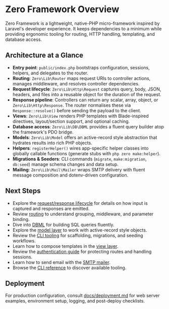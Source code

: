 # Zero Framework Overview

Zero Framework is a lightweight, native-PHP micro-framework inspired by Laravel's developer experience. It keeps dependencies to a minimum while providing ergonomic tooling for routing, HTTP handling, templating, and database access.

## Architecture at a Glance

- **Entry point**: `public/index.php` bootstraps configuration, sessions, helpers, and delegates to the router.
- **Routing**: `Zero\Lib\Router` maps request URIs to controller actions, manages middleware, and resolves controller dependencies.
- **Request lifecycle**: `Zero\Lib\Http\Request` captures query, body, JSON, headers, and files into a reusable object for the duration of the request.
- **Response pipeline**: Controllers can return any scalar, array, object, or `Zero\Lib\Http\Response`. The router normalises these via `Response::resolve()` before sending the payload to the client.
- **Views**: `Zero\Lib\View` renders PHP templates with Blade-inspired directives, layout/section support, and optional caching.
- **Database access**: `Zero\Lib\DB\DBML` provides a fluent query builder atop the framework's PDO bridge.
- **Models**: `Zero\Lib\Model` offers an active-record style abstraction that hydrates results into rich PHP objects.
- **Helpers**: `registerHelper()` wires app-specific helper classes into globally callable functions (generate stubs with `php zero make:helper`).
- **Migrations & Seeders**: CLI commands (`migrate`, `make:migration`, `db:seed`) manage schema changes and data setup.
- **Mailing**: `Zero\Lib\Mail\Mailer` wraps SMTP delivery with fluent message composition and dotenv-driven configuration.

## Next Steps

- Explore the [request/response lifecycle](request-response.md) for details on how input is captured and responses are emitted.
- Review [routing](router.md) to understand grouping, middleware, and parameter binding.
- Dive into [DBML](dbml.md) for building SQL queries fluently.
- Explore the [model layer](models.md) to work with active-record style objects.
- Review the [CLI tooling](cli.md) for scaffolding, migrations, and seeding workflows.
- Learn how to compose templates in the [view layer](view.md).
- Review the [authentication guide](auth.md) for protecting routes and handling sessions.
- Learn how to send email with the [SMTP mailer](mail.md).
- Browse the [CLI reference](cli.md) to discover available tooling.


## Deployment

For production configuration, consult [docs/deployment.md](deployment.md) for web server examples, environment setup, logging, and post-deploy checklists.
